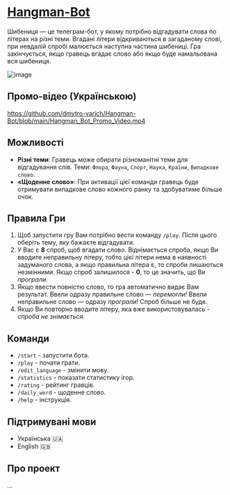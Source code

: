 # [Hangman-Bot](https://t.me/hangman_guessing_game_bot)
Шибениця — це телеграм-бот, у якому потрібно відгадувати слова по літерах на різні теми. Вгадані літери відкриваються в загаданому слові, при невдалій спробі малюється наступна частина шибениці. Гра закінчується, якщо гравець вгадає слово або якщо буде намальована вся шибениця.

![image](https://github.com/dmytro-varich/Hangman-Bot/assets/136006220/a8bbfeef-4822-4c42-80ce-561f20428765)


## Промо-відео (Українською)
[https://github.com/dmytro-varich/Hangman-Bot/blob/main/Hangman_Bot_Promo_Video.mp4
](https://github.com/dmytro-varich/Hangman-Bot/assets/136006220/ed41bd6a-8458-4dbf-b466-a74872a49e4b
)

## Можливості
- **Різні теми**: Гравець може обирати різноманітні теми для відгадування слів. Теми: `Флора`, `Фауна`, `Спорт`, `Наука`, `Країни`, `Випадкове слово`.
- **«Щоденне слово»**: При активації цієї команди гравець буде отримувати випадкове слово кожного ранку та здобуватиме більше очок.

## Правила Гри
1. Щоб запустити гру Вам потрібно вести команду `/play`. Після цього оберіть тему, яку бажаєте відгадувати.
2. У Вас є **8** спроб, щоб вгадати слово. Віднімається спроба, якщо Ви вводите неправильну літеру, тобто цієї літери нема в наявності задуманого словa, а якщо правильна літера є, то спроби лишаються незмінними. Якщо спроб залишилося - **0**, то це значить, що Ви *програли*.
3. Якщо ввести повністю слово, то гра автоматично видає Вам результат. Ввели одразу правильне слово — *перемогли!* Ввели неправильне слово — одразу *програли!* Спроб більше не буде.
4. Якщо Ви повторно вводите літеру, яка вже використовувалась - *спроба не знімається*.
   
## Команди 
- `/start` - запустити бота.
- `/play` - почати грати.
- `/edit_language` - змінити мову.
- `/statistics` - показати статистику ігор.
- `/rating` - рейтинг гравців.
- `/daily_word` - щоденне слово.
- `/help` - інструкція.

## Підтримувані мови
- Українська 🇺🇦
- English 🇬🇧

## Про проект
...

